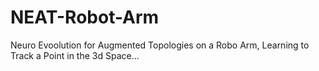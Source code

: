 # NEAT-Robot-Arm
Neuro Evoolution for Augmented Topologies on a Robo Arm, Learning to Track a Point in the 3d Space...
